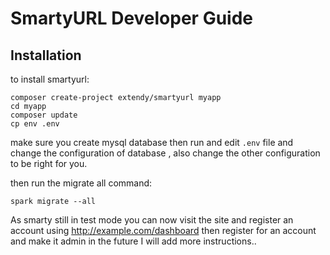 # SmartyURL Developer Guide

## Installation

to install smartyurl:

```cli
composer create-project extendy/smartyurl myapp
cd myapp
composer update
cp env .env
```

make sure you create mysql database then run and edit `.env` file and change the configuration of database , also change the other configuration to be right for you.

then run the migrate all command:
```cli
spark migrate --all
```

As smarty still in test mode you can now visit the site and register an account using http://example.com/dashboard then register for an account and make it admin
in the future I will add more instructions..

